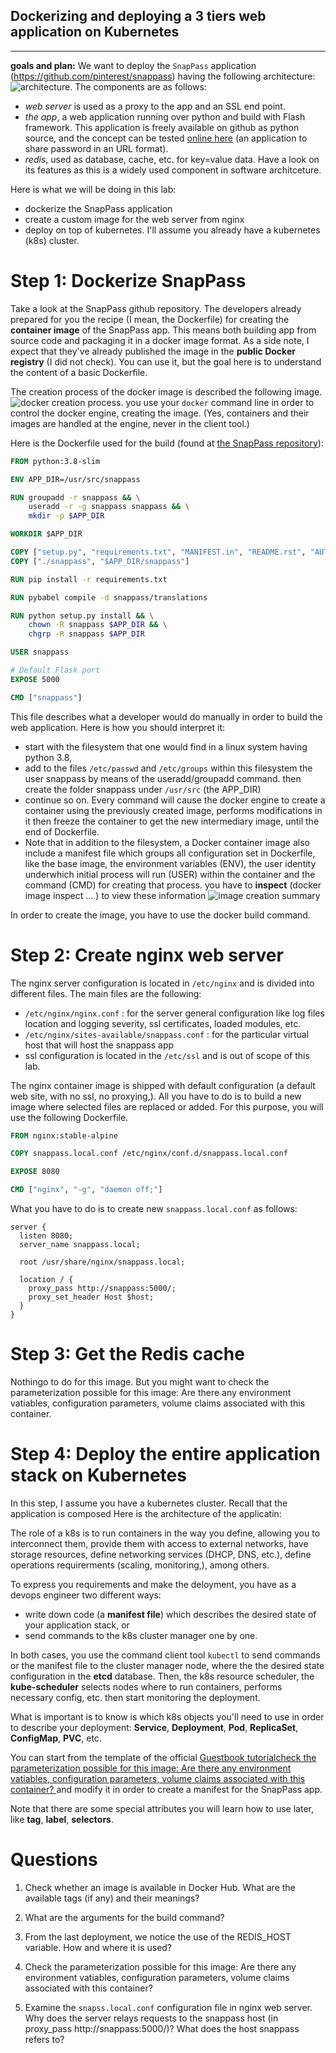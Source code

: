 ## Dockerizing and deploying a 3 tiers web application on Kubernetes
------------------------------------

**goals and plan:**
We want to deploy the `SnapPass` application (https://github.com/pinterest/snappass) having the following architecture:
![architecture](image.png).
The components are as follows:
- *web server* is used as a proxy to the app and an SSL end point.
- *the app*, a web application running over python and build with Flash framework. This application is freely available on github as python source, and the concept can be tested [online here](https://snappass.ch/) (an application to share password in an URL format).
- *redis*, used as database, cache, etc. for key=value data. Have a look on its features as this is a widely used component in software architceture.

Here is what we will be doing in this lab:
- dockerize the SnapPass application
- create a custom image for the web server from nginx
- deploy on top of kubernetes. I'll assume you already have a kubernetes (k8s) cluster.

Step 1: Dockerize SnapPass
=======
Take a look at the SnapPass github repository. The developers already prepared for you the recipe (I mean, the Dockerfile) for creating the **container image** of the SnapPass app. This means both building app from source code and packaging it in a docker image format. As a side note, I expect that they've already published the image in the **public Docker registry** (I did not check). You can use it, but the goal here is to understand the content of a basic Dockerfile.

The creation process of the docker image is described the following image. ![docker creation process](image-1.png). you use your `docker` command line in order to control the docker engine, creating the image. (Yes, containers and their images are handled at the engine, never in the client tool.)

Here is the Dockerfile used for the build (found at [the SnapPass repository](https://github.com/pinterest/snappass/blob/master/Dockerfile)):

```Dockerfile
FROM python:3.8-slim

ENV APP_DIR=/usr/src/snappass

RUN groupadd -r snappass && \
    useradd -r -g snappass snappass && \
    mkdir -p $APP_DIR

WORKDIR $APP_DIR

COPY ["setup.py", "requirements.txt", "MANIFEST.in", "README.rst", "AUTHORS.rst", "$APP_DIR/"]
COPY ["./snappass", "$APP_DIR/snappass"]

RUN pip install -r requirements.txt

RUN pybabel compile -d snappass/translations

RUN python setup.py install && \
    chown -R snappass $APP_DIR && \
    chgrp -R snappass $APP_DIR

USER snappass

# Default Flask port
EXPOSE 5000

CMD ["snappass"]
```

This file describes what a developer would do manually in order to build the web application. Here is how you should interpret it:
- start with the filesystem that one would find in a linux system having python 3.8,
- add to the files `/etc/passwd` and `/etc/groups` within this filesystem the user snappass by means of the useradd/groupadd command. then create the folder snappass under `/usr/src` (the APP_DIR)
- continue so on. Every command will cause the docker engine to create a container using the previously created image, performs modifications in it then freeze the container to get the new intermediary image, until the end of Dockerfile.
- Note that in addition to the filesystem, a Docker container image also include a manifest file which groups all configuration set in Dockerfile, like the base image, the environment variables (ENV), the user identity underwhich initial process will run (USER) within the container and the command (CMD) for creating that process. you have to **inspect** (docker image inspect ... ) to view these information 
![image creation summary](image-2.png)

In order to create the image, you have to use the docker build command.

Step 2: Create nginx web server
=======
The nginx server configuration is located in `/etc/nginx` and is divided into different files. The main files are the following:
- `/etc/nginx/nginx.conf` : for the server general configuration like log files location and logging severity, ssl certificates, loaded modules, etc. 
- `/etc/nginx/sites-available/snappass.conf` : for the particular virtual host that will host the snappass app
- ssl configuration is located in the `/etc/ssl` and is out of scope of this lab.

The nginx container image is shipped with default configuration (a default web site, with no ssl, no proxying,). All you have to do is to build a new image where selected files are replaced or added. For this purpose, you will use the following Dockerfile.

```Dockerfile
FROM nginx:stable-alpine

COPY snappass.local.conf /etc/nginx/conf.d/snappass.local.conf

EXPOSE 8080

CMD ["nginx", "-g", "daemon off;"]
```

What you have to do is to create new `snappass.local.conf` as follows:

```
server {
  listen 8080;
  server_name snappass.local;

  root /usr/share/nginx/snappass.local;

  location / {
    proxy_pass http://snappass:5000/;
    proxy_set_header Host $host;
  }
}
```

Step 3: Get the Redis cache
=====
Nothingo to do for this image. But you might want to check the parameterization possible for this image: Are there any environment vatiables, configuration parameters, volume claims associated with this container.


Step 4: Deploy the entire application stack on Kubernetes
=====
In this step, I assume you have a kubernetes cluster. Recall that the application is composed 
Here is the architecture of the applicatin:

The role of a k8s is to run containers in the way you define, allowing you to interconnect them, provide them with access to external networks, have storage resources, define networking services (DHCP, DNS, etc.), define operations requirerments (scaling, monitoring,), among others.

To express you requirements and make the deloyment, you have as a devops engineer two different ways:
- write down code (a **manifest file**) which describes the desired state of your application stack, or
- send commands to the k8s cluster manager one by one.

In both cases, you use the command client tool `kubectl` to send commands or the manifest file to the cluster manager node, where the the desired state configuration in the **etcd** database. Then, the k8s resource scheduler, the **kube-scheduler** selects nodes where to run containers, performs necessary config, etc. then start monitoring the deployment.

What is important is to know is which k8s objects you'll need to use in order to describe your deployment: **Service**, **Deployment**, **Pod**, **ReplicaSet**, **ConfigMap**, **PVC**, etc. 

You can start from the template of the official [Guestbook tutorialcheck the parameterization possible for this image: Are there any environment vatiables, configuration parameters, volume claims associated with this container?
](https://kubernetes.io/docs/tutorials/stateless-application/guestbook/) and modify it in order to create a manifest for the SnapPass app.

Note that there are some special attributes you will learn how to use later, like **tag**, **label**, **selectors**.


Questions
====
1. Check whether an image is available in Docker Hub. What are the available tags (if any) and their meanings?

2. What are the arguments for the build command? 

3. From the last deployment, we notice the use of the REDIS_HOST variable. How and where it is used? 

4. Check the parameterization possible for this image: Are there any environment vatiables, configuration parameters, volume claims associated with this container?

5. Examine the `snapss.local.conf` configuration file in nginx web server. Why does the server relays requests to the snappass host (in proxy_pass http://snappass:5000/)? What does the host snappass refers to?